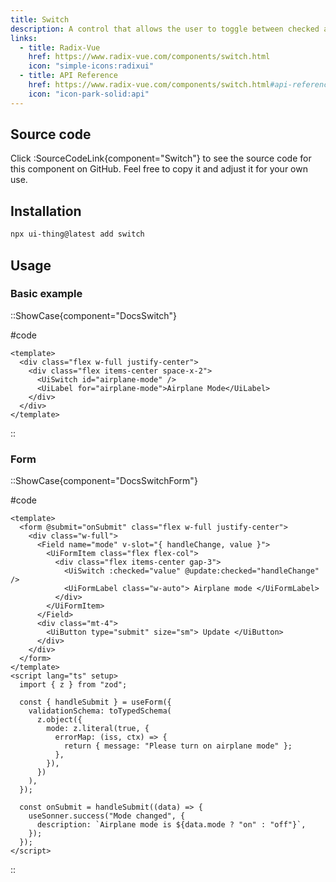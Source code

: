 ```yaml
---
title: Switch
description: A control that allows the user to toggle between checked and not checked.
links:
  - title: Radix-Vue
    href: https://www.radix-vue.com/components/switch.html
    icon: "simple-icons:radixui"
  - title: API Reference
    href: https://www.radix-vue.com/components/switch.html#api-reference
    icon: "icon-park-solid:api"
---
```


## Source code

Click :SourceCodeLink{component="Switch"} to see the source code for this component on GitHub. Feel free to copy it and adjust it for your own use.

## Installation

```bash
npx ui-thing@latest add switch
```

## Usage

### Basic example

::ShowCase{component="DocsSwitch"}

#code

```vue [DocsSwitch.vue]
<template>
  <div class="flex w-full justify-center">
    <div class="flex items-center space-x-2">
      <UiSwitch id="airplane-mode" />
      <UiLabel for="airplane-mode">Airplane Mode</UiLabel>
    </div>
  </div>
</template>
```

::

### Form

::ShowCase{component="DocsSwitchForm"}

#code

```vue [DocsSwitchForm.vue]
<template>
  <form @submit="onSubmit" class="flex w-full justify-center">
    <div class="w-full">
      <Field name="mode" v-slot="{ handleChange, value }">
        <UiFormItem class="flex flex-col">
          <div class="flex items-center gap-3">
            <UiSwitch :checked="value" @update:checked="handleChange" />
            <UiFormLabel class="w-auto"> Airplane mode </UiFormLabel>
          </div>
        </UiFormItem>
      </Field>
      <div class="mt-4">
        <UiButton type="submit" size="sm"> Update </UiButton>
      </div>
    </div>
  </form>
</template>
<script lang="ts" setup>
  import { z } from "zod";

  const { handleSubmit } = useForm({
    validationSchema: toTypedSchema(
      z.object({
        mode: z.literal(true, {
          errorMap: (iss, ctx) => {
            return { message: "Please turn on airplane mode" };
          },
        }),
      })
    ),
  });

  const onSubmit = handleSubmit((data) => {
    useSonner.success("Mode changed", {
      description: `Airplane mode is ${data.mode ? "on" : "off"}`,
    });
  });
</script>
```

::
